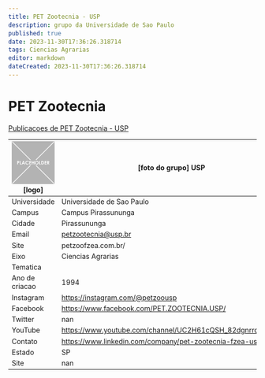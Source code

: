 ```yaml
---
title: PET Zootecnia - USP
description: grupo da Universidade de Sao Paulo
published: true
date: 2023-11-30T17:36:26.318714
tags: Ciencias Agrarias
editor: markdown
dateCreated: 2023-11-30T17:36:26.318714
---
```


# PET Zootecnia

[Publicacoes de PET Zootecnia - USP](/atividade/29PETZootecniaUSP/feed.md)

| ![placeholder.png](/placeholder.png) [logo] | [foto do grupo] USP         |
| ------------------------------------------- | ------------------------------------------------- |
| Universidade                                | Universidade de Sao Paulo      |
| Campus                                      | Campus Pirassununga            |
| Cidade                                      | Pirassununga             |
| Email                                       | petzootecnia@usp.br             |
| Site                                        | petzoofzea.com.br/              |
| Eixo                                        | Ciencias Agrarias              |
| Tematica                                    |           |
| Ano de criacao                              | 1994        |
| Instagram                                   | https://instagram.com/@petzoousp         |
| Facebook                                    | https://www.facebook.com/PET.ZOOTECNIA.USP/          |
| Twitter                                     | nan           |
| YouTube                                     | https://www.youtube.com/channel/UC2H61cQSH_82dgnrrqghmSg           |
| Contato                                     | https://www.linkedin.com/company/pet-zootecnia-fzea-usp/         |
| Estado                                      |  SP            |
| Site                                        | nan |
